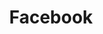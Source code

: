 ---
layout: sponsor-page
tags: sponsor
level: sponsor-support
title: Facebook
permalink: "/sponsors/facebook.html"
image: "/sponsors/images/facebook-2.png"
link: "http://www.facebook.com"
---